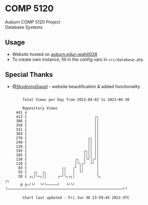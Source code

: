 # COMP 5120
Auburn COMP 5120 Project  
Database Systems

## Usage
- Website hosted on [auburn.edu/~wah0028](https://webhome.auburn.edu/~wah0028/)
- To create own instance, fill in the config vars in `src/database.php`

## Special Thanks
- [@SkydivingSquid](https://github.com/SkydivingSquid) - website beautification & added functionality

```

        Total Views per Day from 2023-04-02 to 2023-06-30

        Repository Views
     441 ┼
     413 ┤                               ╭╮
     386 ┤                               ││
     358 ┤                               ││
     331 ┤                               ││
     303 ┤                               ││
     276 ┤                            ╭╮ ││
     248 ┤                            ││ ││
     220 ┤                            ││ ││
     193 ┤                          ╭╮││ ││
     165 ┤                          ││││ ││
     138 ┤                      ╭╮  │╰╯│╭╯│
     110 ┤                      │╰╮╭╯  ╰╯ │
      83 ┤                ╭╮   ╭╯ ││      │
      55 ┤   ╭╮  ╭╮       ││   │  ╰╯      │
      28 ┤ ╭╮│╰─╮││     ╭─╯╰╮╭╮│          ╰╮                                                     ╭╮
       0 ┼─╯╰╯  ╰╯╰─────╯   ╰╯╰╯           ╰─────────────────────────────────────────────────────╯╰

        Chart last updated - Fri Jun 30 23:59:45 2023 UTC
        
```
